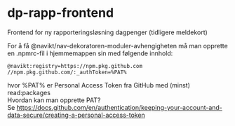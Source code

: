 # dp-rapp-frontend
Frontend for ny rapporteringsløsning dagpenger (tidligere meldekort)

For å få @navikt/nav-dekoratoren-moduler-avhengigheten må man opprette en .npmrc-fil i hjemmemappen sin med følgende innhold:
```
@navikt:registry=https://npm.pkg.github.com
//npm.pkg.github.com/:_authToken=%PAT%
```
hvor %PAT% er Personal Access Token fra GitHub med (minst) read:packages  
Hvordan kan man opprette PAT?  
Se https://docs.github.com/en/authentication/keeping-your-account-and-data-secure/creating-a-personal-access-token
